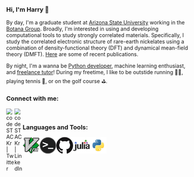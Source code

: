 ### Hi, I'm Harry 👋

By day, I'm a graduate student at [Arizona State University](https://abotana.physics.asu.edu/people) working in the [Botana Group](https://abotana.physics.asu.edu). Broadly, I'm interested in using and developing computational tools to study strongly correlated materials. Specifically, I study the correlated electronic structure of rare-earth nickelates using a combination of density-functional theory (DFT) and dynamical mean-field theory (DMFT). [Here](https://harrisonlabollita.github.io/publications/) are some of recent publications. 

By night, I'm a wanna be [Python developer](https://github.com/harrisonlabollita), machine learning enthusiast, and [freelance tutor](https://is.gd/exAOqr)! During my freetime, I like to be outstide running 🏃‍♂️, playing tennis 🎾, or on the golf course ⛳️.


### Connect with me:

[<img align="left" alt="codeSTACKr | Twitter" width="22px" src="https://cdn.jsdelivr.net/npm/simple-icons@v3/icons/twitter.svg" />][twitter]
[<img align="left" alt="codeSTACKr | LinkedIn" width="22px" src="https://cdn.jsdelivr.net/npm/simple-icons@v3/icons/linkedin.svg" />][linkedin]

<br />

### Languages and Tools:

<img align="left" alt="Vim" width="45px" src="https://raw.githubusercontent.com/github/explore/78df643247d429f6cc873026c0622819ad797942/topics/vim/vim.png" />
<img align="left" alt="Terminal" width="45px" src="https://raw.githubusercontent.com/github/explore/80688e429a7d4ef2fca1e82350fe8e3517d3494d/topics/terminal/terminal.png" />
<img align="left" alt="GitHub" width="45px" src="https://raw.githubusercontent.com/github/explore/78df643247d429f6cc873026c0622819ad797942/topics/github/github.png" />
<img align="left" alt="Julia" width="45px" src="https://raw.githubusercontent.com/github/explore/78df643247d429f6cc873026c0622819ad797942/topics/julia/julia.png" />
<img align="left" alt="Python" width="45px" src="https://raw.githubusercontent.com/github/explore/78df643247d429f6cc873026c0622819ad797942/topics/python/python.png" />

<br />


[twitter]: https://twitter.com/harrylabollita
[linkedin]: https://www.linkedin.com/in/harrisonlabollita/
